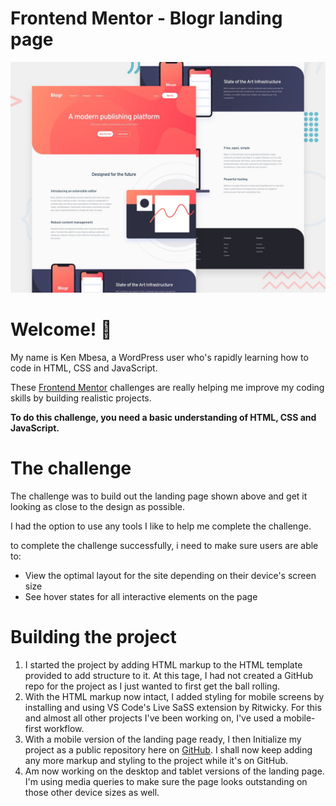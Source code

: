 # Frontend Mentor - Blogr landing page

![Design preview for the Blogr landing page coding challenge](./design/desktop-preview.jpg)

# Welcome! 👋

My name is Ken Mbesa, a WordPress user who's rapidly learning how to code in HTML, CSS and JavaScript.

These [Frontend Mentor](https://www.frontendmentor.io) challenges are really helping me improve my coding skills by building realistic projects.

**To do this challenge, you need a basic understanding of HTML, CSS and JavaScript.**

# The challenge

The challenge was to build out the landing page shown above and get it looking as close to the design as possible.

I had the option to use any tools I like to help me complete the challenge.

to complete the challenge successfully, i need to make sure users are able to:

- View the optimal layout for the site depending on their device's screen size
- See hover states for all interactive elements on the page

# Building the project
1. I started the project by adding HTML markup to the HTML template provided to add structure to it. At this tage, I had not created a GitHub repo for the project as I just wanted to first get the ball rolling.
2. With the HTML markup now intact, I added styling for mobile screens by installing and using VS Code's Live SaSS extension by Ritwicky. For this and almost all other projects I've been working on, I've used a mobile-first workflow.
3. With a mobile version of the landing page ready, I then Initialize my project as a public repository here on [GitHub](https://github.com/). I shall now keep adding any more markup and styling to the project while it's on GitHub.
4. Am now working on the desktop and tablet versions of the landing page. I'm using media queries to make sure the page looks outstanding on those other device sizes as well.